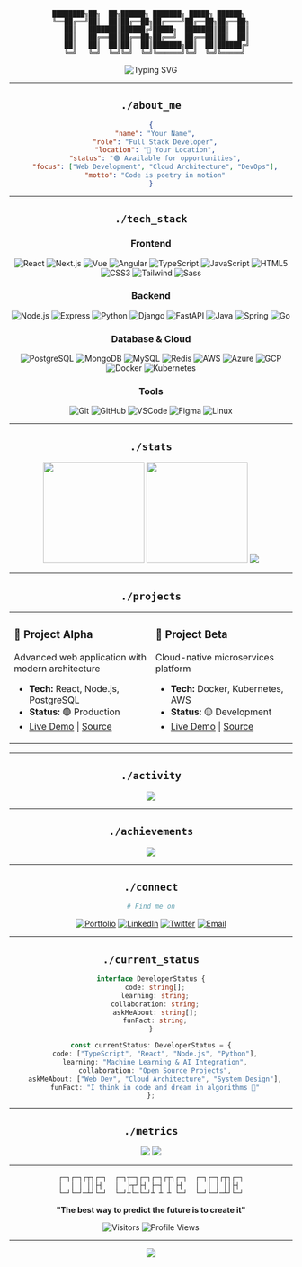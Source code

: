 <div align="center">

```
████████╗██╗  ██╗██████╗ ███████╗ █████╗ ██████╗ 
╚══██╔══╝██║  ██║██╔══██╗██╔════╝██╔══██╗██╔══██╗
   ██║   ███████║██████╔╝█████╗  ███████║██║  ██║
   ██║   ██╔══██║██╔══██╗██╔══╝  ██╔══██║██║  ██║
   ██║   ██║  ██║██║  ██║███████╗██║  ██║██████╔╝
   ╚═╝   ╚═╝  ╚═╝╚═╝  ╚═╝╚══════╝╚═╝  ╚═╝╚═════╝ 
```

<img src="https://readme-typing-svg.herokuapp.com?font=JetBrains+Mono&size=24&duration=3000&pause=1000&color=00D9FF&center=true&vCenter=true&width=600&lines=Full+Stack+Developer;Building+the+Future+with+Code;Always+Learning%2C+Always+Growing" alt="Typing SVG" />

</div>

---

<div align="center">

## `./about_me`

```json
{
  "name": "Your Name",
  "role": "Full Stack Developer",
  "location": "📍 Your Location",
  "status": "🟢 Available for opportunities",
  "focus": ["Web Development", "Cloud Architecture", "DevOps"],
  "motto": "Code is poetry in motion"
}
```

</div>

---

<div align="center">

## `./tech_stack`

### **Frontend**
![React](https://skillicons.dev/icons?i=react)
![Next.js](https://skillicons.dev/icons?i=nextjs)
![Vue](https://skillicons.dev/icons?i=vue)
![Angular](https://skillicons.dev/icons?i=angular)
![TypeScript](https://skillicons.dev/icons?i=ts)
![JavaScript](https://skillicons.dev/icons?i=js)
![HTML5](https://skillicons.dev/icons?i=html)
![CSS3](https://skillicons.dev/icons?i=css)
![Tailwind](https://skillicons.dev/icons?i=tailwind)
![Sass](https://skillicons.dev/icons?i=sass)

### **Backend**
![Node.js](https://skillicons.dev/icons?i=nodejs)
![Express](https://skillicons.dev/icons?i=express)
![Python](https://skillicons.dev/icons?i=python)
![Django](https://skillicons.dev/icons?i=django)
![FastAPI](https://skillicons.dev/icons?i=fastapi)
![Java](https://skillicons.dev/icons?i=java)
![Spring](https://skillicons.dev/icons?i=spring)
![Go](https://skillicons.dev/icons?i=go)

### **Database & Cloud**
![PostgreSQL](https://skillicons.dev/icons?i=postgres)
![MongoDB](https://skillicons.dev/icons?i=mongodb)
![MySQL](https://skillicons.dev/icons?i=mysql)
![Redis](https://skillicons.dev/icons?i=redis)
![AWS](https://skillicons.dev/icons?i=aws)
![Azure](https://skillicons.dev/icons?i=azure)
![GCP](https://skillicons.dev/icons?i=gcp)
![Docker](https://skillicons.dev/icons?i=docker)
![Kubernetes](https://skillicons.dev/icons?i=kubernetes)

### **Tools**
![Git](https://skillicons.dev/icons?i=git)
![GitHub](https://skillicons.dev/icons?i=github)
![VSCode](https://skillicons.dev/icons?i=vscode)
![Figma](https://skillicons.dev/icons?i=figma)
![Linux](https://skillicons.dev/icons?i=linux)

</div>

---

<div align="center">

## `./stats`

<img height="180em" src="https://github-readme-stats.vercel.app/api?username=yourusername&show_icons=true&theme=tokyonight&include_all_commits=true&count_private=true&hide_border=true&bg_color=0D1117&title_color=00D9FF&icon_color=00D9FF&text_color=FFFFFF"/>

<img height="180em" src="https://github-readme-stats.vercel.app/api/top-langs/?username=yourusername&layout=compact&langs_count=8&theme=tokyonight&hide_border=true&bg_color=0D1117&title_color=00D9FF&text_color=FFFFFF"/>

<img src="https://github-readme-streak-stats.herokuapp.com/?user=yourusername&theme=tokyonight&hide_border=true&background=0D1117&stroke=00D9FF&ring=00D9FF&fire=00D9FF&currStreakLabel=00D9FF" />

</div>

---

<div align="center">

## `./projects`

<table>
<tr>
<td width="50%">

### 🚀 **Project Alpha**
Advanced web application with modern architecture
- **Tech:** React, Node.js, PostgreSQL
- **Status:** 🟢 Production
- [Live Demo](https://your-project.com) | [Source](https://github.com/yourusername/project-alpha)

</td>
<td width="50%">

### 🔮 **Project Beta**  
Cloud-native microservices platform
- **Tech:** Docker, Kubernetes, AWS
- **Status:** 🟡 Development
- [Live Demo](https://your-project.com) | [Source](https://github.com/yourusername/project-beta)

</td>
</tr>
</table>

</div>

---

<div align="center">

## `./activity`

<img src="https://github-readme-activity-graph.vercel.app/graph?username=yourusername&bg_color=0D1117&color=00D9FF&line=00D9FF&point=FFFFFF&area=true&hide_border=true" />

</div>

---

<div align="center">

## `./achievements`

<img src="https://github-profile-trophy.vercel.app/?username=yourusername&theme=tokyonight&no-frame=true&no-bg=true&margin-w=4&row=2&column=3&title=Stars,Followers,Commits,Repositories,MultipleLang,PullRequest" />

</div>

---

<div align="center">

## `./connect`

```bash
# Find me on
```

[![Portfolio](https://img.shields.io/badge/🌐_Portfolio-000000?style=flat-square&logoColor=white)](https://your-website.com)
[![LinkedIn](https://img.shields.io/badge/💼_LinkedIn-0A66C2?style=flat-square&logo=linkedin&logoColor=white)](https://linkedin.com/in/yourprofile)
[![Twitter](https://img.shields.io/badge/🐦_Twitter-1DA1F2?style=flat-square&logo=twitter&logoColor=white)](https://twitter.com/yourhandle)
[![Email](https://img.shields.io/badge/📧_Email-EA4335?style=flat-square&logo=gmail&logoColor=white)](mailto:your@email.com)

</div>

---

<div align="center">

## `./current_status`

```typescript
interface DeveloperStatus {
  code: string[];
  learning: string;
  collaboration: string;
  askMeAbout: string[];
  funFact: string;
}

const currentStatus: DeveloperStatus = {
  code: ["TypeScript", "React", "Node.js", "Python"],
  learning: "Machine Learning & AI Integration",
  collaboration: "Open Source Projects",
  askMeAbout: ["Web Dev", "Cloud Architecture", "System Design"],
  funFact: "I think in code and dream in algorithms 🤖"
};
```

</div>

---

<div align="center">

## `./metrics`

<img src="https://github-profile-summary-cards.vercel.app/api/cards/profile-details?username=yourusername&theme=tokyonight" />

<img src="https://github-readme-stats.vercel.app/api/wakatime?username=yourusername&theme=tokyonight&hide_border=true&bg_color=0D1117&title_color=00D9FF&text_color=FFFFFF" />

</div>

---

<div align="center">

```
┌─┐┌─┐┌┬┐┌─┐  ┌─┐┬─┐┌─┐┌─┐┌┬┐┌─┐  ┌─┐┌─┐┌┬┐┌─┐
│  │ │ ││├┤   │  ├┬┘├┤ ├─┤ │ ├┤   │  │ │ ││├┤ 
└─┘└─┘─┴┘└─┘  └─┘┴└─└─┘┴ ┴ ┴ └─┘  └─┘└─┘─┴┘└─┘
```

**"The best way to predict the future is to create it"**

![Visitors](https://komarev.com/ghpvc/?username=yourusername&color=00d9ff&style=flat-square&label=VISITORS)
![Profile Views](https://hits.seeyoufarm.com/api/count/incr/badge.svg?url=https%3A%2F%2Fgithub.com%2Fyourusername&count_bg=%2300D9FF&title_bg=%23555555&icon=github.svg&icon_color=%23E7E7E7&title=PROFILE+VIEWS&edge_flat=false)

</div>

---

<div align="center">

<img src="https://capsule-render.vercel.app/api?type=waving&color=gradient&customColorList=6,11,20&height=120&section=footer&text=Thanks%20for%20visiting!&fontSize=20&fontColor=ffffff&animation=twinkling"/>

</div>
